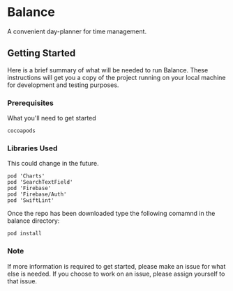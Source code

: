 # Balance

A convenient day-planner for time management.

## Getting Started

Here is a brief summary of what will be needed to run Balance. 
These instructions will get you a copy of the project running on your local machine for development and testing purposes.

### Prerequisites

What you'll need to get started

```
cocoapods
```

### Libraries Used

This could change in the future.

```
pod 'Charts'
pod 'SearchTextField'
pod 'Firebase'
pod 'Firebase/Auth'
pod 'SwiftLint'
```

Once the repo has been downloaded type the following comamnd in the balance directory:
```
pod install
```

### Note
If more information is required to get started, please make an issue for what else is needed. If you choose to work on an issue, please assign yourself to that issue.
